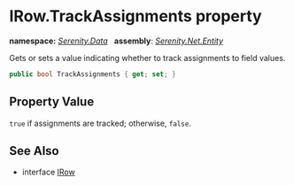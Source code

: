 # IRow.TrackAssignments property
**namespace:** *[Serenity.Data](../../README.md#serenity.data-namespace)*   **assembly**: *[Serenity.Net.Entity](../../README.md)*

Gets or sets a value indicating whether to track assignments to field values.

```csharp
public bool TrackAssignments { get; set; }
```

## Property Value

`true` if assignments are tracked; otherwise, `false`.

## See Also

* interface [IRow](../IRow.md)